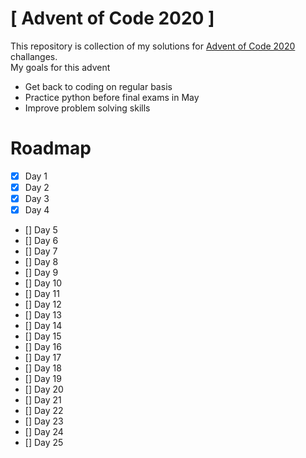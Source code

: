 # [ Advent of Code 2020 ]
This repository is collection of my solutions for [Advent of Code 2020](https://adventofcode.com/2020) challanges.  
My goals for this advent
  - Get back to coding on regular basis
  - Practice python before final exams in May
  - Improve problem solving skills

# Roadmap
- [x] Day 1
- [x] Day 2
- [x] Day 3
- [x] Day 4
- [] Day 5
- [] Day 6
- [] Day 7
- [] Day 8
- [] Day 9
- [] Day 10
- [] Day 11
- [] Day 12
- [] Day 13
- [] Day 14
- [] Day 15
- [] Day 16
- [] Day 17
- [] Day 18
- [] Day 19
- [] Day 20
- [] Day 21
- [] Day 22
- [] Day 23
- [] Day 24
- [] Day 25